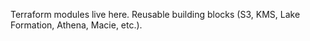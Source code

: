 ﻿Terraform modules live here. Reusable building blocks (S3, KMS, Lake Formation, Athena, Macie, etc.).
